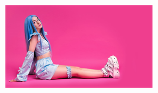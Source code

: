 <img align="center" src="https://raw.githubusercontent.com/Lareton/dano_work_isnt_wolf/main/media/logo.png" height=260>

